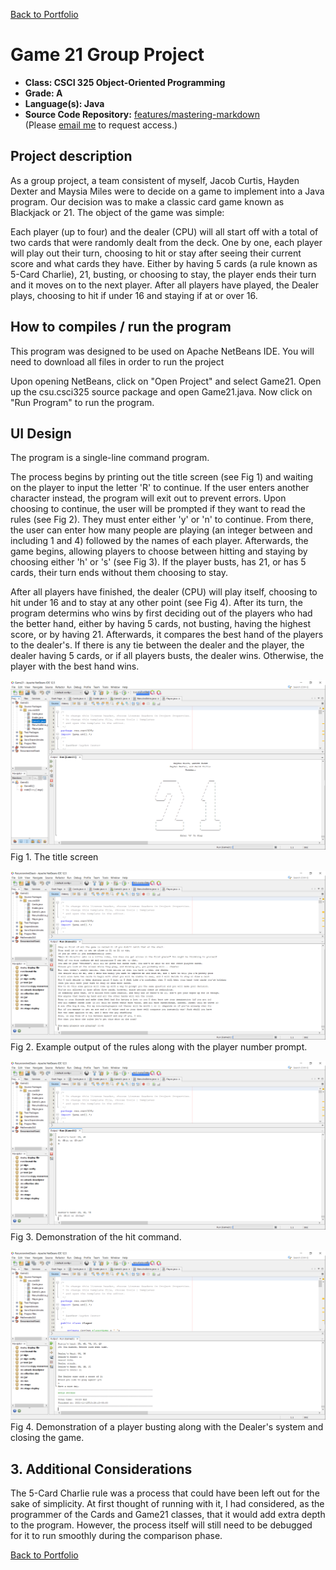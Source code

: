 [Back to Portfolio](./)

Game 21 Group Project
===============

-   **Class: CSCI 325 Object-Oriented Programming** 
-   **Grade: A**
-   **Language(s): Java**
-   **Source Code Repository:** [features/mastering-markdown](https://guides.github.com/features/mastering-markdown/)  
    (Please [email me](mailto:cahicks@csustudent.net?subject=GitHub%20Access) to request access.)

## Project description
As a group project, a team consistent of myself, Jacob Curtis, Hayden Dexter and Maysia Miles were to decide on a game to implement into a Java program. Our decision was to make a classic card game known as Blackjack or 21. The object of the game was simple:

Each player (up to four) and the dealer (CPU) will all start off with a total of two cards that were randomly dealt from the deck.
One by one, each player will play out their turn, choosing to hit or stay after seeing their current score and what cards they have.
Either by having 5 cards (a rule known as 5-Card Charlie), 21, busting, or choosing to stay, the player ends their turn and it moves on to the next player.
After all players have played, the Dealer plays, choosing to hit if under 16 and staying if at or over 16.

## How to compiles / run the program

This program was designed to be used on Apache NetBeans IDE.
You will need to download all files in order to run the project

Upon opening NetBeans, click on "Open Project" and select Game21.
Open up the csu.csci325 source package and open Game21.java.
Now click on "Run Program" to run the program.

## UI Design

The program is a single-line command program. 

The process begins by printing out the title screen (see Fig 1) and waiting on the player to input the letter 'R' to continue. If the user enters another character instead, the program will exit out to prevent errors. Upon choosing to continue, the user will be prompted if they want to read the rules (see Fig 2). They must enter either 'y' or 'n' to continue. From there, the user can enter how many people are playing (an integer between and including 1 and 4) followed by the names of each player. Afterwards, the game begins, allowing players to choose between hitting and staying by choosing either 'h' or 's' (see Fig 3). If the player busts, has 21, or has 5 cards, their turn ends without them choosing to stay.

After all players have finished, the dealer (CPU) will play itself, choosing to hit under 16 and to stay at any other point (see Fig 4). After its turn, the program determins who wins by first deciding out of the players who had the better hand, either by having 5 cards, not busting, having the highest score, or by having 21. Afterwards, it compares the best hand of the players to the dealer's. If there is any tie between the dealer and the player, the dealer having 5 cards, or if all players busts, the dealer wins. Otherwise, the player with the best hand wins.

![screenshot](images/game21_1.png)
Fig 1. The title screen

![screenshot](images/game21_2.png)
Fig 2. Example output of the rules along with the player number prompt.

![screenshot](images/game21_3.png)
Fig 3. Demonstration of the hit command.

![screenshot](images/game21_4.png)
Fig 4. Demonstration of a player busting along with the Dealer's system and closing the game.

## 3. Additional Considerations

The 5-Card Charlie rule was a process that could have been left out for the sake of simplicity. At first thought of running with it, I had considered, as the programmer of the Cards and Game21 classes, that it would add extra depth to the program. However, the process itself will still need to be debugged for it to run smoothly during the comparison phase.

[Back to Portfolio](./)
